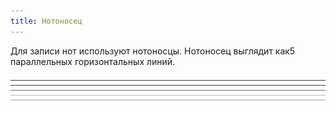 ```yaml
---
title: Нотоносец
---
```

Для записи нот используют нотоносцы. Нотоносец выглядит как5 параллельных горизонтальных линий.

![Нотоносец](piano/score.png)